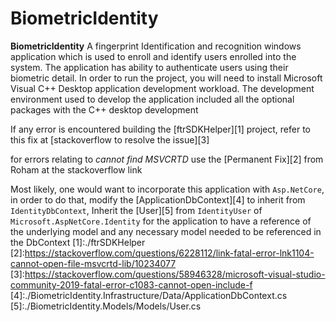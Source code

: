 # BiometricIdentity
**BiometricIdentity**
A fingerprint Identification and recognition windows application which is used to enroll and identify users enrolled into the system.
The application has ability to authenticate users using their biometric detail.
In order to run the project, you will need to install Microsoft Visual C++ Desktop application development workload.
The development environment used to develop the application included all the optional packages with the C++ desktop development

If any error is encountered building the [ftrSDKHelper][1] project, refer to this fix at [stackoverflow to resolve the issue][3]

for errors relating to *cannot find MSVCRTD* use the [Permanent Fix][2] from Roham at the stackoverflow link

Most likely, one would want to incorporate this application with `Asp.NetCore`, in order to do that, modify the [ApplicationDbContext][4] to inherit from `IdentityDbContext`, Inherit the [User][5] from `IdentityUser` of `Microsoft.AspNetCore.Identity` for the application to have a reference of the underlying model and any necessary model needed to be referenced in the DbContext
[1]:./ftrSDKHelper
[2]:https://stackoverflow.com/questions/6228112/link-fatal-error-lnk1104-cannot-open-file-msvcrtd-lib/10234077
[3]:https://stackoverflow.com/questions/58946328/microsoft-visual-studio-community-2019-fatal-error-c1083-cannot-open-include-f
[4]:./BiometricIdentity.Infrastructure/Data/ApplicationDbContext.cs
[5]:./BiometricIdentity.Models/Models/User.cs
